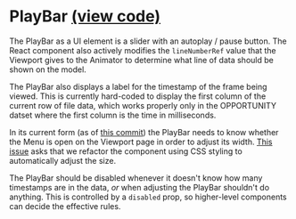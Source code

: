 # PlayBar [(view code)](https://github.com/jpiland16/hmv_test/blob/master/src/components/visualizer-screen/PlayBar.js)

The PlayBar as a UI element is a slider with an autoplay / pause button. The React component also actively modifies the `lineNumberRef` value that the Viewport gives to the Animator to determine what line of data should be shown on the model.

The PlayBar also displays a label for the timestamp of the frame being viewed. This is currently hard-coded to display the first column of the current row of file data, which works properly only in the OPPORTUNITY datset where the first column is the time in milliseconds.

In its current form (as of [this commit](https://github.com/jpiland16/hmv_test/commit/c191f81151e6748cb188aadd7a43afbeb9992abe)) the PlayBar needs to know whether the Menu is open on the Viewport page in order to adjust its width. [This issue](https://github.com/jpiland16/hmv_test/issues/8) asks that we refactor the component using CSS styling to automatically adjust the size.

The PlayBar should be disabled whenever it doesn't know how many timestamps are in the data, *or* when adjusting the PlayBar shouldn't do anything. This is controlled by a `disabled` prop, so higher-level components can decide the effective rules.